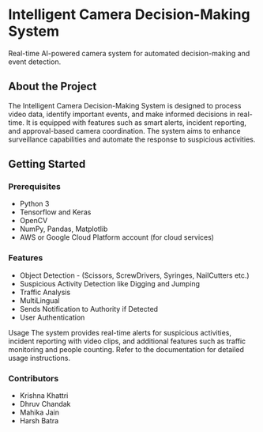 # Intelligent Camera Decision-Making System

Real-time AI-powered camera system for automated decision-making and event detection.

## About the Project

The Intelligent Camera Decision-Making System is designed to process video data, identify important events, and make informed decisions in real-time. It is equipped with features such as smart alerts, incident reporting, and approval-based camera coordination. The system aims to enhance surveillance capabilities and automate the response to suspicious activities.

## Getting Started

### Prerequisites

- Python 3
- Tensorflow and Keras
- OpenCV
- NumPy, Pandas, Matplotlib
- AWS or Google Cloud Platform account (for cloud services)

### Features
- Object Detection - (Scissors, ScrewDrivers, Syringes, NailCutters etc.)
- Suspicious Activity Detection like Digging and Jumping
- Traffic Analysis
- MultiLingual
- Sends Notification to Authority if Detected
- User Authentication
  


Usage
The system provides real-time alerts for suspicious activities, incident reporting with video clips, and additional features such as traffic monitoring and people counting. Refer to the documentation for detailed usage instructions.
### Contributors
- Krishna Khattri
- Dhruv Chandak 
- Mahika Jain
- Harsh Batra 
